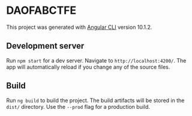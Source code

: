 # DAOFABCTFE

This project was generated with [Angular CLI](https://github.com/angular/angular-cli) version 10.1.2.

## Development server

Run `npm start` for a dev server. Navigate to `http://localhost:4200/`. The app will automatically reload if you change any of the source files.

## Build

Run `ng build` to build the project. The build artifacts will be stored in the `dist/` directory. Use the `--prod` flag for a production build.
